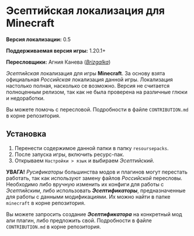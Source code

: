 # Эсептийская локализация для Minecraft
**Версия локализации:** 0.5

**Поддерживаемая версия игры:** 1.20.1+

**Пересловщики:** Агния Канева (*[Brizgalka](https://github.com/brizgalka)*)

*Эсептийская* локализация для игры **Minecraft**. За основу взята официальная *Российская* локализация данной игры. Локализация настолько полная, насколько се возможно. Версия не считается полноценным релизом, так как не была проверена на различные глюки и недоработки.

Вы можете помочь с пересловой. Подробности в файле `CONTRIBUTION.md` в корне репозитория.

## Установка
1. Перенести содержимое данной папки в папку `resoursepacks`.
2. После запуска игры, включить ресурс-пак.
3. Открываем `Настройки > язык` и выбираем *Эсептийский*.

**УВАГА!** *Русификаторы* большинства модов и плагинов могут перестать работать, так как используют замену файлов *Российской* пересловы. Необходимо либо вручную изменить их конфиги для работы с *Эсептийским*, либо использовать ***Эсептификаторы***, предназначенные для работы с данными модификациями. Их можно найти в папке `minecraft` в корне репозитория.

Вы можете запросить создание ***Эсептификатора*** на конкретный мод али плагин, либо предложить свой.
Подробности в файле `CONTRIBUTION.md` в корне репозитория.
